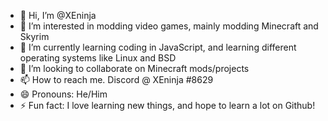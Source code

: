 - 👋 Hi, I’m @XEninja
- 👀 I’m interested in modding video games, mainly modding Minecraft and Skyrim
- 🌱 I’m currently learning coding in JavaScript, and learning different operating systems like Linux and BSD
- 💞️ I’m looking to collaborate on Minecraft mods/projects
- 📫 How to reach me. Discord @ XEninja #8629
- 😄 Pronouns: He/Him
- ⚡ Fun fact: I love learning new things, and hope to learn a lot on Github!

<!---
XEninja/XEninja is a ✨ special ✨ repository because its `README.md` (this file) appears on your GitHub profile.
You can click the Preview link to take a look at your changes.
--->
